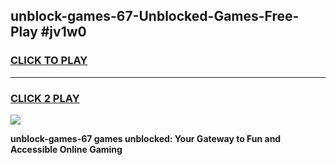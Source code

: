 
## unblock-games-67-Unblocked-Games-Free-Play #jv1w0
<h3>
<a href="https://us.freeplayer.one?title=unblock-games-67&ref=9M">CLICK TO PLAY</a></h3>
<hr>

<h3>
<a href="https://us.freeplayer.one?title=unblock-games-67&ref=9M">CLICK 2 PLAY</a>
  
</h3>

<a href="https://us.freeplayer.one?title=unblock-games-67&ref=9M"><img src="https://clearcache.store/games.png"></a>


**unblock-games-67 games unblocked: Your Gateway to Fun and Accessible Online Gaming**
